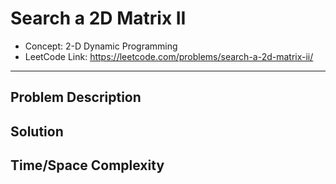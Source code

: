 # Search a 2D Matrix II

- Concept: 2-D Dynamic Programming
- LeetCode Link: https://leetcode.com/problems/search-a-2d-matrix-ii/

---

## Problem Description

## Solution

## Time/Space Complexity

